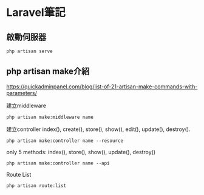 Laravel筆記
====================================


啟動伺服器
------------
```
php artisan serve
```

php artisan make介紹
------------
https://quickadminpanel.com/blog/list-of-21-artisan-make-commands-with-parameters/


建立middleware
```
php artisan make:middleware name
```

建立controller
index(), create(), store(), show(), edit(), update(), destroy().
```
php artisan make:controller name --resource
```

only 5 methods: index(), store(), show(), update(), destroy()
```
php artisan make:controller name --api
```

Route List
```
php artisan route:list
```
